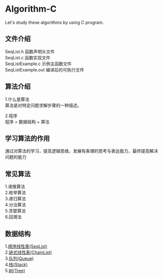# Algorithm-C
Let's study these algorithms by using C program.

## 文件介绍  
  SeqList.h 函数声明头文件    
  SeqList.c 函数实现文件    
  SeqListExample.c 示例主函数文件    
  SeqListExample.out 编译后的可执行文件    

## 算法介绍
1.什么是算法    
  算法是对特定问题求解步骤的一种描述。    

2.程序    
  程序 = 数据结构 + 算法    

## 学习算法的作用    
  通过对算法的学习，提高逻辑思维，发展有条理的思考与表达能力，最终提高解决问题的能力

## 常见算法
1.递推算法    
2.枚举算法    
3.递归算法    
4.分治算法    
5.贪婪算法    
6.回溯法

## 数据结构
1.[顺序线性表(SeqList)](https://github.com/hongker/Algorithm-C/tree/master/src/SeqList)   
2.[链式线性表(ChainList)](https://github.com/hongker/Algorithm-C/tree/master/src/ChainList)   
3.[队列(Queue)](https://github.com/hongker/Algorithm-C/tree/master/src/Queue)    
4.[栈(Stack)](https://github.com/hongker/Algorithm-C/tree/master/src/Stack)    
5.[树(Tree)](https://github.com/hongker/Algorithm-C/tree/master/src/Tree)    
